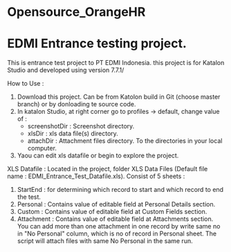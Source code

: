 # Opensource_OrangeHR
EDMI Entrance testing project.
=============================
This is entrance test project to PT EDMI Indonesia. this project is for Katalon Studio and developed using version 7.7.1/

How to Use :
1. Download this project. Can be from Katolon build in Git (choose master branch) or by donloading te source code.
2. In katalon Studio, at right corner go to profiles -> default, change value of :
   - screenshotDir : Screenshot directory.
   - xlsDir : xls data file(s) directory.
   - attachDir : Attachment files directory.
  To the directories in your local computer.
3. Yaou can edit xls datafile or begin to explore the project.

XLS Datafile :
Located in the project, folder XLS Data Files (Default file name : EDMI_Entrance_Test_Datafile.xls). Consist of 5 sheets :
1. StartEnd : for determining which record to start and which record to end the test.
2. Personal : Contains value of editable field at Personal Details section.
3. Custom : Contains value of editable field at Custom Fields section.
4. Attachment : Contains value of editable field at Attachments section. You can add more than one attachment in one record by write same no in "No Personal" column, which is no of record in Personal sheet. The script will attach files with same No Personal in the same run.
